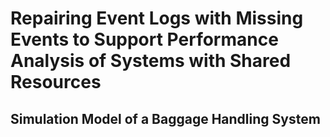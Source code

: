 # Repairing Event Logs with Missing Events to Support Performance Analysis of Systems with Shared Resources

## Simulation Model of a Baggage Handling System
